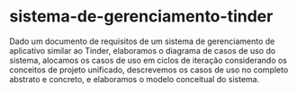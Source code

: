 # sistema-de-gerenciamento-tinder
Dado um documento de requisitos de um sistema de gerenciamento de aplicativo similar ao Tinder, elaboramos o diagrama de casos de uso do sistema, alocamos os casos de uso em ciclos de iteração considerando os conceitos de projeto unificado, descrevemos os casos de uso no completo abstrato e concreto, e elaboramos o modelo conceitual do sistema.
